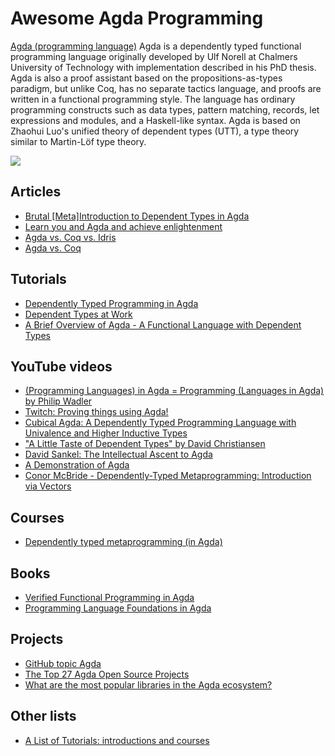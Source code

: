 # Awesome Agda Programming

[Agda (programming language)](https://en.wikipedia.org/wiki/Agda_(programming_language)) Agda is a dependently typed functional programming language originally developed by Ulf Norell at Chalmers University of Technology with implementation described in his PhD thesis. Agda is also a proof assistant based on the propositions-as-types paradigm, but unlike Coq, has no separate tactics language, and proofs are written in a functional programming style. The language has ordinary programming constructs such as data types, pattern matching, records, let expressions and modules, and a Haskell-like syntax. Agda is based on Zhaohui Luo's unified theory of dependent types (UTT), a type theory similar to Martin-Löf type theory.

![](https://upload.wikimedia.org/wikipedia/commons/thumb/7/71/Agda%27s_official_logo.svg/1920px-Agda%27s_official_logo.svg.png)

## Articles

* [Brutal [Meta]Introduction to Dependent Types in Agda](https://oxij.org/note/BrutalDepTypes/)
* [Learn you and Agda and achieve enlightenment](http://learnyouanagda.liamoc.net/)
* [Agda vs. Coq vs. Idris](https://whatisrt.github.io/dependent-types/2020/02/18/agda-vs-coq-vs-idris.html)
* [Agda vs. Coq](https://wiki.portal.chalmers.se/agda/Main/AgdaVsCoq)

## Tutorials

* [Dependently Typed Programming in Agda](http://www.cse.chalmers.se/~ulfn/papers/afp08/tutorial.pdf)
* [Dependent Types at Work](http://www.cse.chalmers.se/~peterd/papers/DependentTypesAtWork.pdf)
* [A Brief Overview of Agda - A Functional Language with Dependent Types](https://wiki.portal.chalmers.se/agda/pmwiki.php?n=Main.Documentation?action=download&upname=AgdaOverview2009.pdf)

## YouTube videos

* [(Programming Languages) in Agda = Programming (Languages in Agda) by Philip Wadler](https://youtu.be/R49VgxNLmsY)
* [Twitch: Proving things using Agda!](https://youtu.be/DzTz9cdJSf0)
* [Cubical Agda: A Dependently Typed Programming Language with Univalence and Higher Inductive Types](https://youtu.be/AZ8wMIar-_c)
* ["A Little Taste of Dependent Types" by David Christiansen](https://youtu.be/VxINoKFm-S4)
* [David Sankel: The Intellectual Ascent to Agda](https://youtu.be/vy5C-mlUQ1w)
* [A Demonstration of Agda](https://youtu.be/8WFMK0hv8bE)
* [Conor McBride - Dependently-Typed Metaprogramming: Introduction via Vectors](https://youtu.be/08sPfcYbN1c?list=PL_shDsyy0xhKhsBUaVXTJ2uJ78EGBpvQa)

## Courses

* [Dependently typed metaprogramming (in Agda)](https://danel.ahman.ee/agda-course-13/>)

## Books

* [Verified Functional Programming in Agda](https://www.amazon.co.uk/Verified-Functional-Programming-Agda-Books/dp/1970001240)
* [Programming Language Foundations in Agda](https://plfa.github.io/)

## Projects

* [GitHub topic Agda](https://github.com/topics/agda)
* [The Top 27 Agda Open Source Projects](https://awesomeopensource.com/projects/agda)
* [What are the most popular libraries in the Agda ecosystem?](https://github.com/xgrommx/agda-ecosystem)

## Other lists

* [A List of Tutorials: introductions and courses](https://agda.readthedocs.io/en/v2.6.0.1/getting-started/tutorial-list.html)